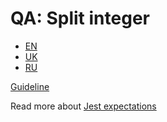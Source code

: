 # QA: Split integer
- [EN](js_split_integer.task.en.md)
- [UK](js_split_integer.task.uk.md)
- [RU](js_split_integer.task.ru.md)

[Guideline](https://github.com/mate-academy/js_task-guideline/blob/master/README.md)

Read more about [Jest expectations](https://jestjs.io/docs/expect)
